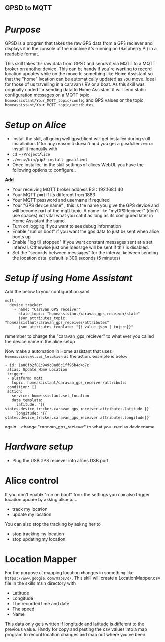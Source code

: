 ## GPSD to MQTT ##

# *Purpose* #

GPSD is a program that takes the raw GPS data from a GPS reciever and displays it in the console of the machine
it's running on (Raspberry PI) in a readable format.

This skill takes the raw data from GPSD and sends it via MQTT to a MQTT broker on another device. 
This can be handy if you're wanting to record location updates while on the move to something like 
Home Assistant so that the "home" location can be automatically updated as you move. Ideal for those of us
travelling in a caravan / RV or a boat. As this skill was originally coded for sending data to 
Home Assistant it will send static configuration messages on a MQTT topic 
```homeassistant/Your_MQTT_topic/config```
and GPS values on the topic ```homeassistant/Your_MQTT_topic/attributes``` 

# *Setup on Alice* #

- Install the skill, all going well gpsdclient will get installed during skill installation. 
If for any reason it doesn't and you get a gpsdclient error install it manually with 
- ```cd ~/ProjectAlice```
- ```./venv/bin/pip3 install gpsdclient```
- Once installed, in the skill settings of alices WebUI. you have the following options to configure..

**Add**
- Your receiving MQTT broker address EG : 192.168.1.40
- Your MQTT port if its different from 1883
- Your MQTT password and username if required
- Your "GPS device name" , this is the name you give the GPS device and will become part of the mqtt topic. 
 A name like "myGPSReciever" (don't use spaces) not vital what you call it as long as its configured later in
Home Assistant the same.
- Turn on logging if you want to see debug information
- Enable "run on boot" if you want the gps data to just be sent when alice boots up
- Enable "log till stopped" if you want constant messages sent at a set interval.
Otherwise just one message will be sent if this is disabled.
- Set the "seconds between messages" for the interval between sending the location data. default is 300 seconds (5 minutes)

# *Setup if using Home Assistant* #

Add the below to your configuration.yaml
```commandline
mqtt:
  device_tracker:
    - name: "Caravan GPS receiver"
      state_topic: "homeassistant/caravan_gps_receiver/state"
      json_attributes_topic: "homeassistant/caravan_gps_receiver/attributes"
      json_attributes_template: "{{ value_json | tojson}}"

```
remember to change the "caravan_gps_reciever" to what ever you called the device name in the alice setup

Now make a automation in Home assistant that uses ```homeassistant.set_location``` as the action. example is below

```commandline
- id: 1a06fb2f81d949c8ad6c1ff95b4d4d7c
 alias: Update Home Location
 trigger:
 - platform: mqtt
   topic: homeassistant/caravan_gps_receiver/attributes
 condition: []
 action:
 - service: homeassistant.set_location
   data_template:
     latitude: '{{ states.device_tracker.caravan_gps_receiver.attributes.latitude }}'
     longitude: '{{ states.device_tracker.caravan_gps_receiver.attributes.longitude}}'
```
again... change "caravan_gps_reciever" to what you used as devicename


# *Hardware setup* #
- Plug the USB GPS reciever into alices USB port 


# Alice control #
If you don't enable "run on boot" from the settings you can also trigger location update by asking alice to ..

- track my location
- update my location

You can also stop the tracking by asking her to 

- stop tracking my location
- stop updating my location

# Location Mapper #
For the purpose of mapping location changes in something like ```https://www.google.com/maps/d/```.
This skill will create a LocationMapper.csv file in the skills main directory with 

- Latitude
- Longitude
- The recorded time and date
- The speed
- Name

This data only gets written if longitude and latitude is different to the previous value. 
Handy for copy and pasting the csv values into a map program to record location changes
and map out where you've been.

